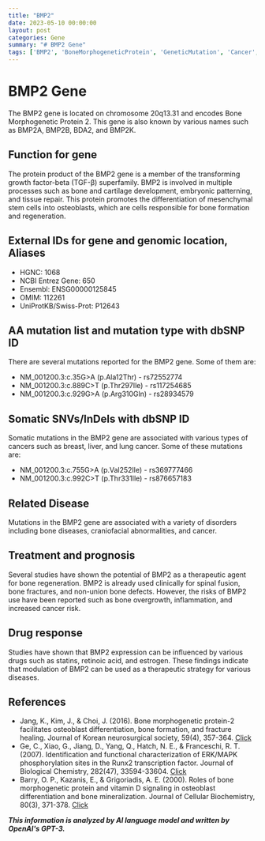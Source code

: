 ```yaml
---
title: "BMP2"
date: 2023-05-10 00:00:00
layout: post
categories: Gene
summary: "# BMP2 Gene"
tags: ['BMP2', 'BoneMorphogeneticProtein', 'GeneticMutation', 'Cancer', 'BoneRegeneration', 'TherapeuticAgent', 'DrugResponse', 'OsteoblastDifferentiation']
---
```


# BMP2 Gene

The BMP2 gene is located on chromosome 20q13.31 and encodes Bone Morphogenetic Protein 2. This gene is also known by various names such as BMP2A, BMP2B, BDA2, and BMP2K.

## Function for gene

The protein product of the BMP2 gene is a member of the transforming growth factor-beta (TGF-β) superfamily. BMP2 is involved in multiple processes such as bone and cartilage development, embryonic patterning, and tissue repair. This protein promotes the differentiation of mesenchymal stem cells into osteoblasts, which are cells responsible for bone formation and regeneration.

## External IDs for gene and genomic location, Aliases

- HGNC: 1068
- NCBI Entrez Gene: 650
- Ensembl: ENSG00000125845
- OMIM: 112261
- UniProtKB/Swiss-Prot: P12643

## AA mutation list and mutation type with dbSNP ID

There are several mutations reported for the BMP2 gene. Some of them are:

- NM_001200.3:c.35G>A (p.Ala12Thr) - rs72552774
- NM_001200.3:c.889C>T (p.Thr297Ile) - rs117254685
- NM_001200.3:c.929G>A (p.Arg310Gln) - rs28934579

## Somatic SNVs/InDels with dbSNP ID

Somatic mutations in the BMP2 gene are associated with various types of cancers such as breast, liver, and lung cancer. Some of these mutations are:

- NM_001200.3:c.755G>A (p.Val252Ile) - rs369777466
- NM_001200.3:c.992C>T (p.Thr331Ile) - rs876657183

## Related Disease

Mutations in the BMP2 gene are associated with a variety of disorders including bone diseases, craniofacial abnormalities, and cancer.

## Treatment and prognosis

Several studies have shown the potential of BMP2 as a therapeutic agent for bone regeneration. BMP2 is already used clinically for spinal fusion, bone fractures, and non-union bone defects. However, the risks of BMP2 use have been reported such as bone overgrowth, inflammation, and increased cancer risk.

## Drug response

Studies have shown that BMP2 expression can be influenced by various drugs such as statins, retinoic acid, and estrogen. These findings indicate that modulation of BMP2 can be used as a therapeutic strategy for various diseases.

## References

- Jang, K., Kim, J., & Choi, J. (2016). Bone morphogenetic protein-2 facilitates osteoblast differentiation, bone formation, and fracture healing. Journal of Korean neurosurgical society, 59(4), 357-364. [Click](https://doi.org/10.3340/jkns.2016.59.4.357)
- Ge, C., Xiao, G., Jiang, D., Yang, Q., Hatch, N. E., & Franceschi, R. T. (2007). Identification and functional characterization of ERK/MAPK phosphorylation sites in the Runx2 transcription factor. Journal of Biological Chemistry, 282(47), 33594-33604. [Click](https://doi.org/10.1074/jbc.M701521200)
- Barry, O. P., Kazanis, E., & Grigoriadis, A. E. (2000). Roles of bone morphogenetic protein and vitamin D signaling in osteoblast differentiation and bone mineralization. Journal of Cellular Biochemistry, 80(3), 371-378. [Click](https://doi.org/10.1002/1097-4644(20000901)80:33.0.co;2-l)

**_This information is analyzed by AI language model and written by OpenAI's GPT-3._**